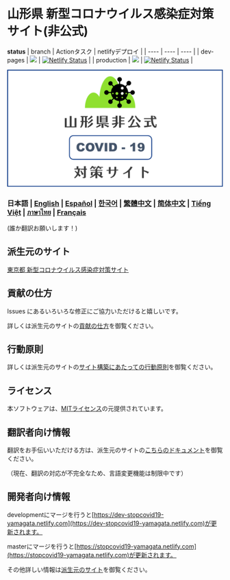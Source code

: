 # 山形県 新型コロナウイルス感染症対策サイト(非公式)
**status**
| branch |  Actionタスク  |  netlifyデプロイ  |
| ---- | ---- | ---- |
| dev-pages | ![](https://github.com/yamaserif/covid19/workflows/development%20deploy/badge.svg) | [![Netlify Status](https://api.netlify.com/api/v1/badges/40bd1b64-b826-42c0-aba2-5edabdb9f75b/deploy-status)](https://app.netlify.com/sites/dev-stopcovid19-yamagata/deploys) |
| production | ![](https://github.com/yamaserif/covid19/workflows/production%20deploy/badge.svg) | [![Netlify Status](https://api.netlify.com/api/v1/badges/07ea5bd9-f526-44cf-9071-54549330d380/deploy-status)](https://app.netlify.com/sites/stopcovid19-yamagata/deploys) |

[![山形県 新型コロナウイルス感染症対策サイト(非公式)](./static/ogp.png)](https://stopcovid19-yamagata.netlify.com/)

### 日本語 | [English](./docs/en/README.md) | [Español](./docs/es/README.md) | [한국어](./docs/ko/README.md) | [繁體中文](./docs/zh_TW/README.md) | [简体中文](./docs/zh_CN/README.md) | [Tiếng Việt](./docs/vi/README.md) | [ภาษาไทย](./docs/th/README.md) | [Français](./docs/fr/README.md)
(誰か翻訳お願いします！)

## 派生元のサイト
[東京都 新型コロナウイルス感染症対策サイト](https://github.com/tokyo-metropolitan-gov/covid19)

## 貢献の仕方
Issues にあるいろいろな修正にご協力いただけると嬉しいです。

詳しくは派生元のサイトの[貢献の仕方](https://github.com/tokyo-metropolitan-gov/covid19/blob/development/CONTRIBUTING.md)を御覧ください。


## 行動原則
詳しくは派生元のサイトの[サイト構築にあたっての行動原則](https://github.com/tokyo-metropolitan-gov/covid19/blob/development/CODE_OF_CONDUCT.md)を御覧ください。

## ライセンス
本ソフトウェアは、[MITライセンス](./LICENSE.txt)の元提供されています。

## 翻訳者向け情報
翻訳をお手伝いいただける方は、派生元のサイトの[こちらのドキュメント](https://github.com/tokyo-metropolitan-gov/covid19/blob/development/TRANSLATION.md)を御覧ください。

（現在、翻訳の対応が不完全なため、言語変更機能は制限中です）

## 開発者向け情報
developmentにマージを行うと[https://dev-stopcovid19-yamagata.netlify.com](https://dev-stopcovid19-yamagata.netlify.com)が更新されます。

masterにマージを行うと[https://stopcovid19-yamagata.netlify.com](https://stopcovid19-yamagata.netlify.com)が更新されます。

その他詳しい情報は[派生元のサイト](https://github.com/tokyo-metropolitan-gov/covid19)を御覧ください。
